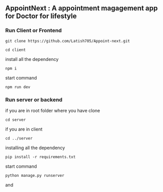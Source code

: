 ## AppointNext : A appointment magagement app for Doctor for lifestyle

### Run Client or Frontend

```
git clone https://github.com/Latish705/Appoint-next.git
```

```
cd client
```

install all the dependency

```
npm i
```

start command

```
npm run dev
```

### Run server or backend

if you are in root folder where you have clone

```
cd server
```

if you are in client

```
cd ../server
```

installing all the dependency

```
pip install -r requirements.txt
```

start command

```
python manage.py runserver
```


and